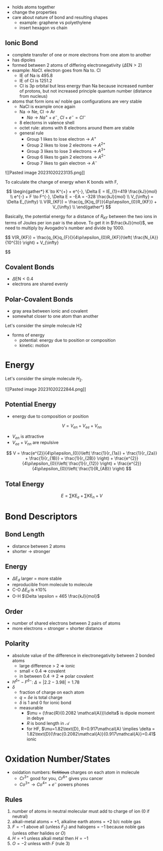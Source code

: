 - holds atoms together
- change the properties
- care about nature of bond and resulting shapes
	- example: graphene vs polyethylene
	- insert hexagon vs chain

## Ionic Bond

- complete transfer of one or more electrons from one atom to another
- has dipoles
- formed between 2 atoms of differing electronegativity ($\Delta \text{EN} > 2$)
- example: $NaCl$. electron goes from Na to. Cl
	- IE of Na is 495.8
	- IE of Cl is 1251.2 
	- Cl is 3p orbital but less energy than Na because increased number of protons, but not increased principle quantum number (distance from nucleus)
- atoms that form ions w/ noble gas configurations are very stable
	- NaCl is example once again
	- Na -> Ne, Cl -> Ar
		- $Na \to Na^{+} + e^{-}$, $Cl + e^{-} = Cl^{-}$
	- 8 electorns in valence shell
	- octet rule: atoms with 8 electrons around them are stable
	- general rule
		- Group 1 likes to lose electron -> $A^{+}$
		- Group 2 likes to lose 2 electrons -> $A^{2+}$
		- Group 3 likes to lose 3 electrons -> $A^{3+}$
		- Group 6 likes to gain 2 electrons -> $A^{2-}$
		- Group 7 likes to gain electron -> $A^{-}$

![[Pasted image 20231020223135.png]]

To calculate the change of energy when K bonds with F,

$$
\begin{gather*}
K \to K^{+} + e^{-}, \Delta E = IE_{1}=419 \frac{kJ}{mol} \\
e^{-} + F \to F^{-}, \Delta E = -EA = -328 \frac{kJ}{mol} \\
V_{\infty} = \Delta E_{\infty} \\
V(R_{KF}) = \frac{q_{K}q_{F}}{4\pi\epsilon_{0}R_{KF}} + V_{\infty} \\
\end{gather*}
$$

Basically, the potential energy for a distance of $R_{KF}$ between the two ions in terms of Joules per ion pair is the above. To get it in $\frac{kJ}{mol}$, we need to multiply by Avogadro's number and divide by 1000.

$$
V(R_{KF}) = \frac{q_{K}q_{F}(}{4\pi\epsilon_{0}R_{KF}}\left( \frac{N_{A}}{10^{3}} \right) + V_{\infty}

$$


## Covalent Bonds

- $\Delta \text{EN} < 0.4$
- electrons are shared evenly

## Polar-Covalent Bonds

- gray area between ionic and covalent
- somewhat closer to one atom than another


Let's consider the simple molecule H2

- forms of energy
	- potential: energy due to position or composition
	- kinetic: motion
 
# Energy

Let's consider the simple molecule $H_{2}$.

![[Pasted image 20231020222844.png]]

## Potential Energy

- energy due to composition or position

$$
V = V_{en}+V_{e e } + V_{nn}
$$

- $V_{en}$ is attractive
- $V_{e e} + V_{nn}$ are repulsive

$$
V = \frac{e^{2}}{4\pi\epsilon_{0}}\left( \frac{1}{r_{1a}} + \frac{1}{r_{2a}} + \frac{1}{r_{1B}} + \frac{1}{r_{2B}} \right) + \frac{e^{2}}{4\pi\epsilon_{0}}\left( \frac{1}{r_{12}} \right) + \frac{e^{2}}{4\pi\epsilon_{0}}\left( \frac{1}{R_{AB}} \right)
$$

## Total Energy

$$
E = \sum \text{KE}_{e} + \sum \text{KE}_{n} + V
$$


# Bond Descriptors

## Bond Length

- distance between 2 atoms
- shorter -> stronger

## Energy

- $\Delta E_{d}$ larger = more stable
- reproducible from molecule to molecule
- C-O $\Delta E_{d}$ is $\pm 10\%$
- O-H  $\Delta \epsilon = 465 \frac{kJ}{mol}$

## Order

- number of shared electrons between 2 pairs of atoms
- more electrons = stronger = shorter distance

## Polarity

- absolute value of the difference in electronegativity between 2 bonded atoms
	- large difference > 2 => ionic
	- small < 0.4 => covalent
	- in between 0.4 -> 2 => polar covalent
- $H^{\delta+}-F^{\delta-}$: $\Delta = |2.2-3.98| = 1.78$
- $\delta$
	- fraction of charge on each atom
	- $q=\delta e$ is total charge
	- $\delta$ is 1 and 0 for ionic bond
	- measurable
		- $\mu = (\frac{R}{0.2082 \mathcal{A}})\delta$ is dipole moment in debye
		- $R$ is bond length in $\mathcal{A}$
		- for HF, $\mu=1.82\text{D}, R=0.917\mathcal{A} \implies \delta = 1.82\text{D}(\frac{0.2082\mathcal{A}}{0.917\mathcal{A}}=0.41$ ionic
  
# Oxidation Number/States

- oxidation numbers: ~~fictitious~~ charges on each atom in molecule
	- $Cr^{3+}$ good for you, $Cr^{6+}$ gives you cancer
	- $Co^{3+} \to Co^{4+} + e^{-}$ powers phones

## Rules

1. number of atoms in neutral molecular must add to charge of ion (0 if neutral)
2. alkali-metal atoms = +1, alkaline earth atoms = +2 b/c noble gas
3. $F=-1$ above all (unless $F_{2}$) and halogens = $-1$ because noble gas (unless other halides or $O$)
4. $H=+1$ unless alkali metal then $H=-1$
5. $O=-2$ unless with $F$ (rule 3)